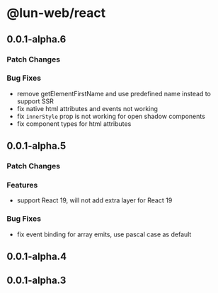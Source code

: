 # @lun-web/react

## 0.0.1-alpha.6

### Patch Changes

### Bug Fixes

- remove getElementFirstName and use predefined name instead to support SSR
- fix native html attributes and events not working
- fix `innerStyle` prop is not working for open shadow components
- fix component types for html attributes

## 0.0.1-alpha.5

### Patch Changes

### Features

- support React 19, will not add extra layer for React 19

### Bug Fixes

- fix event binding for array emits, use pascal case as default

## 0.0.1-alpha.4

## 0.0.1-alpha.3
